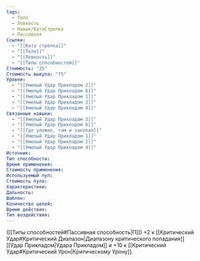 ```yaml
---
tags:
  - Тело
  - Ловкость
  - Навык/КатаСтрелка
  - Пассивная
Ссылки:
  - "[[Ката стрелка]]"
  - "[[Тело]]"
  - "[[Ловкость]]"
  - "[[Типы способностей]]"
Стоимость: "25"
Стоимость выкупа: "75"
Уровни:
  - "[[Умелый Удар Прикладом 2]]"
  - "[[Умелый Удар Прикладом 6]]"
  - "[[Умелый Удар Прикладом 1]]"
  - "[[Умелый Удар Прикладом 3]]"
  - "[[Умелый Удар Прикладом 4]]"
Связанные навыки:
  - "[[Умелый Удар Прикладом 3]]"
  - "[[Умелый Удар Прикладом 6]]"
  - "[[Где уложил, там и закопал]]"
  - "[[Умелый Удар Прикладом 1]]"
  - "[[Умелый Удар Прикладом 2]]"
  - "[[Умелый Удар Прикладом 4]]"
Источник:
Тип способности:
Время применения:
Стоимость применения:
Используемый пул:
Стоимость пула:
Характеристики:
Дальность:
Шаблон:
Количество целей:
Время действия:
Тип воздействия:
---
```

([[Типы способностей#Пассивная способность|П]]) +2 к [[Критический Удар#Критический Диапазон|Диапазону критического попадания]] [[Удар Прикладом|Удара Прикладом]] и +10 к [[Критический Удар#Критический Урон|Критическому Урону]].